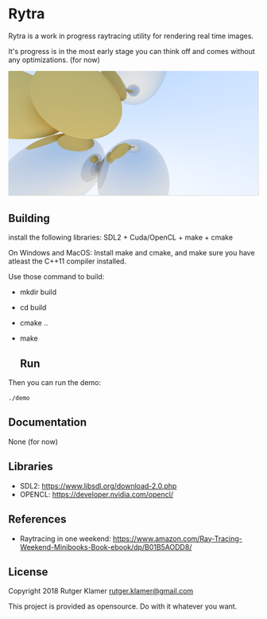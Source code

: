 Rytra
====

Rytra is a work in progress raytracing utility for rendering real time images.

It's progress is in the most early stage you can think off and comes without any optimizations. (for now)

![](scr.png?raw=true)


Building
-----

install the following libraries:
SDL2 + Cuda/OpenCL + make + cmake

On Windows and MacOS:
Install make and cmake, and make sure you have atleast the C++11 compiler installed.
  
Use those command to build:

- mkdir build
- cd build
- cmake ..
- make

  Run
  -----
Then you can run the demo:

	./demo


  Documentation
  -----
  None (for now)

Libraries
---------

- SDL2: <https://www.libsdl.org/download-2.0.php>
- OPENCL: <https://developer.nvidia.com/opencl/>


References
-------
- Raytracing in one weekend: <https://www.amazon.com/Ray-Tracing-Weekend-Minibooks-Book-ebook/dp/B01B5AODD8/>

License
-------

Copyright 2018 Rutger Klamer <rutger.klamer@gmail.com>

This project is provided as opensource. Do with it whatever you want.
